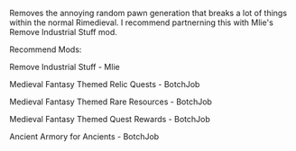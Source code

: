Removes the annoying random pawn generation that breaks a lot of things within the normal Rimedieval. I recommend partnerning this with Mlie's Remove Industrial Stuff mod.

Recommend Mods:

Remove Industrial Stuff - Mlie 

Medieval Fantasy Themed Relic Quests - BotchJob

Medieval Fantasy Themed Rare Resources - BotchJob

Medieval Fantasy Themed Quest Rewards - BotchJob

Ancient Armory for Ancients - BotchJob

